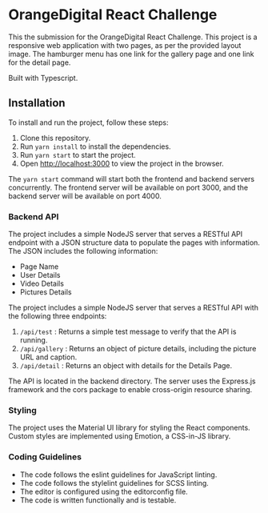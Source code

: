 # OrangeDigital React Challenge

This the submission for the OrangeDigital React Challenge. This project is a responsive web application with two pages, as per the provided layout image. The hamburger menu has one link for the gallery page and one link for the detail page.

Built with Typescript.

## Installation

To install and run the project, follow these steps:

1. Clone this repository.
2. Run `yarn install` to install the dependencies.
3. Run `yarn start` to start the project.
4. Open [http://localhost:3000](http://localhost:3000) to view the project in the browser.

The `yarn start` command will start both the frontend and backend servers concurrently. The frontend server will be available on port 3000, and the backend server will be available on port 4000.

### Backend API

The project includes a simple NodeJS server that serves a RESTful API endpoint with a JSON structure data to populate the pages with information. The JSON includes the following information:

* Page Name
* User Details
* Video Details
* Pictures Details

The project includes a simple NodeJS server that serves a RESTful API with the following three endpoints:
1. `/api/test` : Returns a simple test message to verify that the API is running.
2. `/api/gallery` : Returns an object of picture details, including the picture URL and caption.
3. `/api/detail` : Returns an object with details for the Details Page.

The API is located in the backend directory. The server uses the Express.js framework and the cors package to enable cross-origin resource sharing.

### Styling
The project uses the Material UI library for styling the React components. Custom styles are implemented using Emotion, a CSS-in-JS library.

### Coding Guidelines

* The code follows the eslint guidelines for JavaScript linting.
* The code follows the stylelint guidelines for SCSS linting.
* The editor is configured using the editorconfig file.
* The code is written functionally and is testable.

